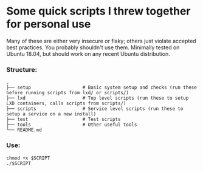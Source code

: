 # Some quick scripts I threw together for personal use

Many of these are either very insecure or flaky; others just violate accepted best practices. You probably shouldn't use them. Minimally tested on Ubuntu 18.04, but should work on any recent Ubuntu distribution.

### Structure:
```
.
├── setup                   # Basic system setup and checks (run these before running scripts from lxd/ or scripts/)
├── lxd                     # Top level scripts (run these to setup LXD containers, calls scripts from scripts/)
├── scripts                 # Service level scripts (run these to setup a service on a new install)
├── test                    # Test scripts 
├── tools                   # Other useful tools
└── README.md
```

### Use:
```
chmod +x $SCRIPT
./$SCRIPT
```

